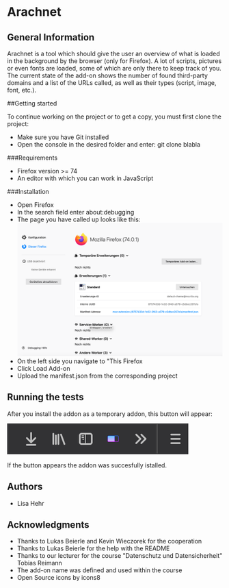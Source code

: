 # Arachnet


## General Information

Arachnet is a tool which should give the user an overview of 
what is loaded in the background by the browser (only for Firefox). 
A lot of scripts, pictures or even fonts are loaded, some of which are only 
there to keep track of you. <br>
The current state of the add-on shows the number of found third-party 
domains and a list of the URLs called, as well as their types (script, image, font, etc.).


##Getting started 

To continue working on the project or to get a copy, you must first clone the project:

* Make sure you have Git installed 
* Open the console in the desired folder and enter: git clone blabla


###Requirements

* Firefox version >= 74 
* An editor with which you can work in JavaScript 



###Installation

* Open Firefox 
* In the search field enter about:debugging 
* The page you have called up looks like this:
![bild](icons/bild1.png)
* On the left side you navigate to "This Firefox 
* Click Load Add-on 
* Upload the manifest.json from the corresponding project 


## Running the tests

After you install the addon as a temporary addon, this button will appear:

![bild](icons/Bild2.png)

If the button appears the addon was succesfully istalled.

## Authors 

* Lisa Hehr


## Acknowledgments

* Thanks to Lukas Beierle and Kevin Wieczorek for the cooperation
* Thanks to Lukas Beierle for the help with the README
* Thanks to our lecturer for the course "Datenschutz und Datensicherheit" Tobias Reimann
* The add-on name was defined and used within the course
* Open Source icons by icons8 
